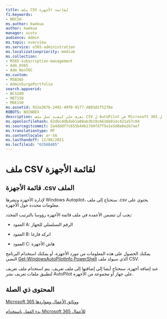 ```yaml
---
title: ملف CSV لقائمة الأجهزة
f1.keywords:
- NOCSH
ms.author: kwekua
author: kwekua
manager: scotv
audience: Admin
ms.topic: overview
ms.service: o365-administration
ms.localizationpriority: medium
ms.collection:
- M365-subscription-management
- Adm_O365
- Adm_NonTOC
ms.custom:
- MSB365
- AdminSurgePortfolio
search.appverid:
- BCS160
- MET150
- MOE150
ms.assetid: 932e3676-2491-49f0-9177-d893d2f5276e
ROBOTS: NOINDEX
description: تعرف على كيفية عمل ملف CSV ل AutoPilot في Microsoft 365 للأعمال.
ms.openlocfilehash: 62dbcddbdab1a08ab3b19c6616b814c421a57c04
ms.sourcegitcommit: 2a4dddf7c655b44b17d4fd7f5e1e5d8a6e2b7aef
ms.translationtype: MT
ms.contentlocale: ar-SA
ms.lasthandoff: 12/06/2021
ms.locfileid: "63568405"
---
```

# <a name="device-list-csv-file"></a>ملف CSV لقائمة الأجهزة

## <a name="device-list-csv-file-format"></a>قائمة الأجهزة .csv الملف

لإدارة الأجهزة ونشرها Windows Autopilot، ستحتاج إلى ملف .csv يحتوي على معلومات محددة حول الأجهزة.
  
يجب أن تتضمن الأعمدة في ملف قائمة الأجهزة رؤوسا بالترتيب المحدد:
  
- العمود A: الرقم التسلسلي للجهاز

- العمود B: اتركه فارغا

- العمود C: هاش الأجهزة

يمكنك الحصول على هذه المعلومات من مورد الأجهزة، أو يمكنك استخدام البرنامج النصي [Get-WindowsAutoPilotInfo PowerShell](https://www.powershellgallery.com/packages/Get-WindowsAutoPilotInfo) الذي سيولد ملف CSV. 

عند إضافة أجهزة، ستحتاج أيضا إلى إضافتها إلى ملف تعريف. يتم استخدام ملف تعريف لتطبيق ملفات تعريف نشر AutoPilot على جهاز أو مجموعة من الأجهزة.
  
## <a name="related-content"></a>المحتوى ذي الصلة

[Microsoft 365 ووثائق الأعمال ومواردها](../../index.yml)
  
[بدء العمل باستخدام Microsoft 365 للأعمال](../../admin/admin-overview/what-is-microsoft-365.md)
